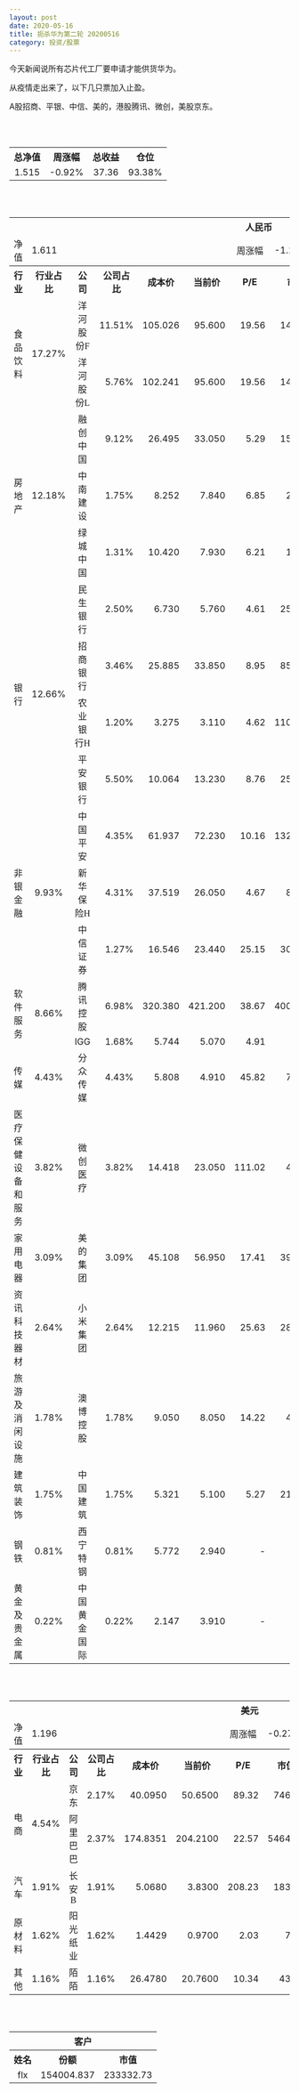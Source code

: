 ```yaml
---
layout: post
date: 2020-05-16
title: 扼杀华为第二轮 20200516
category: 投资/股票
---
```


今天新闻说所有芯片代工厂要申请才能供货华为。

从疫情走出来了，以下几只票加入止盈。

A股招商、平银、中信、美的，港股腾讯、微创，美股京东。

<br/>
<br/>

<table cellspacing="0" border="0">
	<tr>
		<th height="21" align="center"><font face="Noto Sans CJK SC Regular">总净值</font></th>
		<th align="center"><font face="Noto Sans CJK SC Regular">周涨幅</font></th>
		<th align="center"><font face="Noto Sans CJK SC Regular">总收益</font></th>
		<th align="center"><font face="Noto Sans CJK SC Regular">仓位</font></th>
	</tr>
	<tr>
		<td height="17" align="center" sdval="1.5151" sdnum="1033;0;0.000">1.515</td>
		<td align="center" sdval="-0.0092" sdnum="1033;0;0.00%">-0.92%</td>
		<td align="center" sdval="37.36" sdnum="1033;0;0.00">37.36</td>
		<td align="center" sdval="0.9338" sdnum="1033;0;0.00%">93.38%</td>
	</tr>
</table>
<br />
<br />
<table>
	<tr>
		<th colspan="12"  height="21" align="center" valign="middle"><font face="Noto Sans CJK SC Regular">人民币</font></th>
		</tr>
	<tr>
		<td height="17" align="center"><font face="Noto Sans CJK SC Regular">净值</font></td>
		<td colspan="5"  align="left" valign="middle" sdval="1.611" sdnum="1033;">1.611</td>
		<td align="center"><font face="Noto Sans CJK SC Regular">周涨幅</font></td>
		<td colspan="5"  align="left" valign="middle" sdval="-0.0114" sdnum="1033;0;0.00%">-1.14%</td>
		</tr>
	<tr>
		<th height="21" align="center" valign="middle"><font face="Noto Sans CJK SC Regular">行业</font></th>
		<th align="center" valign="middle"><font face="Noto Sans CJK SC Regular">行业占比</font></th>
		<th align="center"><font face="Noto Sans CJK SC Regular">公司</font></th>
		<th align="center"><font face="Noto Sans CJK SC Regular">公司占比</font></th>
		<th align="center"><font face="Noto Sans CJK SC Regular">成本价</font></th>
		<th align="center"><font face="Noto Sans CJK SC Regular">当前价</font></th>
		<th align="center">P/E</th>
		<th align="center"><font face="Noto Sans CJK SC Regular">市值</font></th>
		<th align="center"><font face="Noto Sans CJK SC Regular">总涨幅</font></th>
		<th align="left"><font face="Noto Sans CJK SC Regular">下一阶梯</font></th>
		<th align="left"><font face="Noto Sans CJK SC Regular">浮动止损价</font></th>
		<th align="center"><font face="Noto Sans CJK SC Regular">止损价</font></th>
	</tr>
	<tr>
		<td rowspan="2"  height="43" align="center" valign="middle"><font face="Noto Sans CJK SC Regular">食品饮料</font></td>
		<td rowspan="2"  align="center" valign="middle" sdval="0.1727" sdnum="1033;0;0.00%">17.27%</td>
		<td align="center"><font face="Noto Sans CJK SC Regular">洋河股份F</font></td>
		<td align="right" sdval="0.1151" sdnum="1033;0;0.00%">11.51%</td>
		<td align="right" sdval="105.026" sdnum="1033;0;0.000">105.026</td>
		<td align="right" sdval="95.6" sdnum="1033;0;0.000">95.600</td>
		<td align="right" sdval="19.56" sdnum="1033;0;0.00">19.56</td>
		<td align="right" sdval="1440" sdnum="1033;0;0.00">1440.00</td>
		<td align="right" bgcolor="#CCFFCC" sdval="-0.0911492049587722" sdnum="1033;0;0.00%"><font color="#006600">-9.11%</font></td>
		<td align="right" sdval="131.2825" sdnum="1033;0;0.000">131.283</td>
		<td align="right" sdval="0" sdnum="1033;0;0.000">0.000</td>
		<td align="right" sdval="0" sdnum="1033;0;0.000">0.000</td>
	</tr>
	<tr>
		<td align="center"><font face="Noto Sans CJK SC Regular">洋河股份L</font></td>
		<td align="right" sdval="0.0576" sdnum="1033;0;0.00%">5.76%</td>
		<td align="right" sdval="102.241" sdnum="1033;0;0.000">102.241</td>
		<td align="right" sdval="95.6" sdnum="1033;0;0.000">95.600</td>
		<td align="right" sdval="19.56" sdnum="1033;0;0.00">19.56</td>
		<td align="right" sdval="1440" sdnum="1033;0;0.00">1440.00</td>
		<td align="right" bgcolor="#CCFFCC" sdval="-0.066354372512006" sdnum="1033;0;0.00%"><font color="#006600">-6.64%</font></td>
		<td align="right" sdval="127.80125" sdnum="1033;0;0.000">127.801</td>
		<td align="right" sdval="0" sdnum="1033;0;0.000">0.000</td>
		<td align="right" sdval="0" sdnum="1033;0;0.000">0.000</td>
	</tr>
	<tr>
		<td rowspan="3"  height="51" align="center" valign="middle"><font face="Noto Sans CJK SC Regular">房地产</font></td>
		<td rowspan="3"  align="center" valign="middle" sdval="0.1218" sdnum="1033;0;0.00%">12.18%</td>
		<td align="center"><font face="Noto Sans CJK SC Regular">融创中国</font></td>
		<td align="right" sdval="0.0912" sdnum="1033;0;0.00%">9.12%</td>
		<td align="right" sdval="26.495" sdnum="1033;0;0.000">26.495</td>
		<td align="right" sdval="33.05" sdnum="1033;0;0.000">33.050</td>
		<td align="right" sdval="5.29" sdnum="1033;0;0.00">5.29</td>
		<td align="right" sdval="1538.1" sdnum="1033;0;0.00">1538.10</td>
		<td align="right" bgcolor="#FFCCCC" sdval="0.246005170786941" sdnum="1033;0;0.00%"><font color="#CC0000">24.60%</font></td>
		<td align="right" sdval="33.11875" sdnum="1033;0;0.000">33.119</td>
		<td align="right" sdval="0" sdnum="1033;0;0.000">0.000</td>
		<td align="right" bgcolor="#FFCCCC" sdval="38.087" sdnum="1033;0;0.000"><font color="#CC0000">38.087</font></td>
	</tr>
	<tr>
		<td align="center"><font face="Noto Sans CJK SC Regular">中南建设</font></td>
		<td align="right" sdval="0.0175" sdnum="1033;0;0.00%">1.75%</td>
		<td align="right" sdval="8.252" sdnum="1033;0;0.000">8.252</td>
		<td align="right" sdval="7.84" sdnum="1033;0;0.000">7.840</td>
		<td align="right" sdval="6.85" sdnum="1033;0;0.00">6.85</td>
		<td align="right" sdval="294.5" sdnum="1033;0;0.00">294.50</td>
		<td align="right" bgcolor="#CCFFCC" sdval="-0.0513272903538538" sdnum="1033;0;0.00%"><font color="#006600">-5.13%</font></td>
		<td align="right" sdval="10.315" sdnum="1033;0;0.000">10.315</td>
		<td align="right" sdval="0" sdnum="1033;0;0.000">0.000</td>
		<td align="right" sdval="0" sdnum="1033;0;0.000">0.000</td>
	</tr>
	<tr>
		<td align="center"><font face="Noto Sans CJK SC Regular">绿城中国</font></td>
		<td align="right" sdval="0.0131" sdnum="1033;0;0.00%">1.31%</td>
		<td align="right" sdval="10.42" sdnum="1033;0;0.000">10.420</td>
		<td align="right" sdval="7.93" sdnum="1033;0;0.000">7.930</td>
		<td align="right" sdval="6.21" sdnum="1033;0;0.00">6.21</td>
		<td align="right" sdval="172.2" sdnum="1033;0;0.00">172.20</td>
		<td align="right" bgcolor="#CCFFCC" sdval="-0.240363531669866" sdnum="1033;0;0.00%"><font color="#006600">-24.04%</font></td>
		<td align="right" sdval="13.025" sdnum="1033;0;0.000">13.025</td>
		<td align="right" sdval="0" sdnum="1033;0;0.000">0.000</td>
		<td align="right" sdval="0" sdnum="1033;0;0.000">0.000</td>
	</tr>
	<tr>
		<td rowspan="4"  height="73" align="center" valign="middle"><font face="Noto Sans CJK SC Regular">银行</font></td>
		<td rowspan="4"  align="center" valign="middle" sdval="0.1266" sdnum="1033;0;0.00%">12.66%</td>
		<td align="center"><font face="Noto Sans CJK SC Regular">民生银行</font></td>
		<td align="right" sdval="0.025" sdnum="1033;0;0.00%">2.50%</td>
		<td align="right" sdval="6.73" sdnum="1033;0;0.000">6.730</td>
		<td align="right" sdval="5.76" sdnum="1033;0;0.000">5.760</td>
		<td align="right" sdval="4.61" sdnum="1033;0;0.00">4.61</td>
		<td align="right" sdval="2521" sdnum="1033;0;0.00">2521.00</td>
		<td align="right" bgcolor="#CCFFCC" sdval="-0.145530757800892" sdnum="1033;0;0.00%"><font color="#006600">-14.55%</font></td>
		<td align="right" sdval="8.4125" sdnum="1033;0;0.000">8.413</td>
		<td align="right" sdval="0" sdnum="1033;0;0.000">0.000</td>
		<td align="right" sdval="0" sdnum="1033;0;0.000">0.000</td>
	</tr>
	<tr>
		<td align="center"><font face="Noto Sans CJK SC Regular">招商银行</font></td>
		<td align="right" sdval="0.0346" sdnum="1033;0;0.00%">3.46%</td>
		<td align="right" sdval="25.885" sdnum="1033;0;0.000">25.885</td>
		<td align="right" sdval="33.85" sdnum="1033;0;0.000">33.850</td>
		<td align="right" sdval="8.95" sdnum="1033;0;0.00">8.95</td>
		<td align="right" sdval="8536" sdnum="1033;0;0.00">8536.00</td>
		<td align="right" bgcolor="#FFCCCC" sdval="0.306307166312536" sdnum="1033;0;0.00%"><font color="#CC0000">30.63%</font></td>
		<td align="right" bgcolor="#CCFFCC" sdval="40.4453125" sdnum="1033;0;0.000"><font color="#006600">40.445</font></td>
		<td align="right" bgcolor="#FFCCCC" sdval="29.76775" sdnum="1033;0;0.000"><font color="#CC0000">29.768</font></td>
		<td align="right" bgcolor="#FFCCCC" sdval="29.768" sdnum="1033;0;0.000"><font color="#CC0000">29.768</font></td>
	</tr>
	<tr>
		<td align="center"><font face="Noto Sans CJK SC Regular">农业银行H</font></td>
		<td align="right" sdval="0.012" sdnum="1033;0;0.00%">1.20%</td>
		<td align="right" sdval="3.275" sdnum="1033;0;0.000">3.275</td>
		<td align="right" sdval="3.11" sdnum="1033;0;0.000">3.110</td>
		<td align="right" sdval="4.62" sdnum="1033;0;0.00">4.62</td>
		<td align="right" sdval="11000" sdnum="1033;0;0.00">11000.00</td>
		<td align="right" bgcolor="#CCFFCC" sdval="-0.0517816793893131" sdnum="1033;0;0.00%"><font color="#006600">-5.18%</font></td>
		<td align="right" sdval="4.09375" sdnum="1033;0;0.000">4.094</td>
		<td align="right" sdval="0" sdnum="1033;0;0.000">0.000</td>
		<td align="right" sdval="0" sdnum="1033;0;0.000">0.000</td>
	</tr>
	<tr>
		<td align="center"><font face="Noto Sans CJK SC Regular">平安银行</font></td>
		<td align="right" sdval="0.055" sdnum="1033;0;0.00%">5.50%</td>
		<td align="right" sdval="10.064" sdnum="1033;0;0.000">10.064</td>
		<td align="right" sdval="13.23" sdnum="1033;0;0.000">13.230</td>
		<td align="right" sdval="8.76" sdnum="1033;0;0.00">8.76</td>
		<td align="right" sdval="2567" sdnum="1033;0;0.00">2567.00</td>
		<td align="right" bgcolor="#FFCCCC" sdval="0.313186645468998" sdnum="1033;0;0.00%"><font color="#CC0000">31.32%</font></td>
		<td align="right" bgcolor="#CCFFCC" sdval="15.725" sdnum="1033;0;0.000"><font color="#006600">15.725</font></td>
		<td align="right" bgcolor="#FFCCCC" sdval="11.5736" sdnum="1033;0;0.000"><font color="#CC0000">11.574</font></td>
		<td align="right" bgcolor="#FFCCCC" sdval="11.574" sdnum="1033;0;0.000"><font color="#CC0000">11.574</font></td>
	</tr>
	<tr>
		<td rowspan="3"  height="52" align="center" valign="middle"><font face="Noto Sans CJK SC Regular">非银金融</font></td>
		<td rowspan="3"  align="center" valign="middle" sdval="0.0993" sdnum="1033;0;0.00%">9.93%</td>
		<td align="center"><font face="Noto Sans CJK SC Regular">中国平安</font></td>
		<td align="right" sdval="0.0435" sdnum="1033;0;0.00%">4.35%</td>
		<td align="right" sdval="61.937" sdnum="1033;0;0.000">61.937</td>
		<td align="right" sdval="72.23" sdnum="1033;0;0.000">72.230</td>
		<td align="right" sdval="10.16" sdnum="1033;0;0.00">10.16</td>
		<td align="right" sdval="13200" sdnum="1033;0;0.00">13200.00</td>
		<td align="right" bgcolor="#FFCCCC" sdval="0.164784994429824" sdnum="1033;0;0.00%"><font color="#CC0000">16.48%</font></td>
		<td align="right" sdval="77.42125" sdnum="1033;0;0.000">77.421</td>
		<td align="right" sdval="0" sdnum="1033;0;0.000">0.000</td>
		<td align="right" bgcolor="#FFCCCC" sdval="72.723" sdnum="1033;0;0.000"><font color="#CC0000">72.723</font></td>
	</tr>
	<tr>
		<td align="center"><font face="Noto Sans CJK SC Regular">新华保险H</font></td>
		<td align="right" sdval="0.0431" sdnum="1033;0;0.00%">4.31%</td>
		<td align="right" sdval="37.519" sdnum="1033;0;0.000">37.519</td>
		<td align="right" sdval="26.05" sdnum="1033;0;0.000">26.050</td>
		<td align="right" sdval="4.67" sdnum="1033;0;0.00">4.67</td>
		<td align="right" sdval="812.6" sdnum="1033;0;0.00">812.60</td>
		<td align="right" bgcolor="#CCFFCC" sdval="-0.307085119539433" sdnum="1033;0;0.00%"><font color="#006600">-30.71%</font></td>
		<td align="right" sdval="46.89875" sdnum="1033;0;0.000">46.899</td>
		<td align="right" sdval="0" sdnum="1033;0;0.000">0.000</td>
		<td align="right" sdval="0" sdnum="1033;0;0.000">0.000</td>
	</tr>
	<tr>
		<td align="center"><font face="Noto Sans CJK SC Regular">中信证券</font></td>
		<td align="right" sdval="0.0127" sdnum="1033;0;0.00%">1.27%</td>
		<td align="right" sdval="16.546" sdnum="1033;0;0.000">16.546</td>
		<td align="right" sdval="23.44" sdnum="1033;0;0.000">23.440</td>
		<td align="right" sdval="25.15" sdnum="1033;0;0.00">25.15</td>
		<td align="right" sdval="3030" sdnum="1033;0;0.00">3030.00</td>
		<td align="right" bgcolor="#FFCCCC" sdval="0.415256593738668" sdnum="1033;0;0.00%"><font color="#CC0000">41.53%</font></td>
		<td align="right" bgcolor="#CCFFCC" sdval="25.853125" sdnum="1033;0;0.000"><font color="#006600">25.853</font></td>
		<td align="right" bgcolor="#FFCCCC" sdval="19.0279" sdnum="1033;0;0.000"><font color="#CC0000">19.028</font></td>
		<td align="right" bgcolor="#FFCCCC" sdval="19.028" sdnum="1033;0;0.000"><font color="#CC0000">19.028</font></td>
	</tr>
	<tr>
		<td rowspan="2"  height="34" align="center" valign="middle"><font face="Noto Sans CJK SC Regular">软件服务</font></td>
		<td rowspan="2"  align="center" valign="middle" sdval="0.0866" sdnum="1033;0;0.00%">8.66%</td>
		<td align="center"><font face="Noto Sans CJK SC Regular">腾讯控股</font></td>
		<td align="right" sdval="0.0698" sdnum="1033;0;0.00%">6.98%</td>
		<td align="right" sdval="320.38" sdnum="1033;0;0.000">320.380</td>
		<td align="right" sdval="421.2" sdnum="1033;0;0.000">421.200</td>
		<td align="right" sdval="38.67" sdnum="1033;0;0.00">38.67</td>
		<td align="right" sdval="40000" sdnum="1033;0;0.00">40000.00</td>
		<td align="right" bgcolor="#FFCCCC" sdval="0.313288807041638" sdnum="1033;0;0.00%"><font color="#CC0000">31.33%</font></td>
		<td align="right" bgcolor="#CCFFCC" sdval="500.59375" sdnum="1033;0;0.000"><font color="#006600">500.594</font></td>
		<td align="right" bgcolor="#FFCCCC" sdval="368.437" sdnum="1033;0;0.000"><font color="#CC0000">368.437</font></td>
		<td align="right" bgcolor="#FFCCCC" sdval="368.437" sdnum="1033;0;0.000"><font color="#CC0000">368.437</font></td>
	</tr>
	<tr>
		<td align="center">IGG</td>
		<td align="right" sdval="0.0168" sdnum="1033;0;0.00%">1.68%</td>
		<td align="right" sdval="5.744" sdnum="1033;0;0.000">5.744</td>
		<td align="right" sdval="5.07" sdnum="1033;0;0.000">5.070</td>
		<td align="right" sdval="4.91" sdnum="1033;0;0.00">4.91</td>
		<td align="right" sdval="63.06" sdnum="1033;0;0.00">63.06</td>
		<td align="right" bgcolor="#CCFFCC" sdval="-0.118739832869081" sdnum="1033;0;0.00%"><font color="#006600">-11.87%</font></td>
		<td align="right" sdval="7.18" sdnum="1033;0;0.000">7.180</td>
		<td align="right" sdval="0" sdnum="1033;0;0.000">0.000</td>
		<td align="right" sdval="0" sdnum="1033;0;0.000">0.000</td>
	</tr>
	<tr>
		<td height="17" align="center" valign="middle"><font face="Noto Sans CJK SC Regular">传媒</font></td>
		<td align="center" valign="middle" sdval="0.0443" sdnum="1033;0;0.00%">4.43%</td>
		<td align="center"><font face="Noto Sans CJK SC Regular">分众传媒</font></td>
		<td align="right" sdval="0.0443" sdnum="1033;0;0.00%">4.43%</td>
		<td align="right" sdval="5.808" sdnum="1033;0;0.000">5.808</td>
		<td align="right" sdval="4.91" sdnum="1033;0;0.000">4.910</td>
		<td align="right" sdval="45.82" sdnum="1033;0;0.00">45.82</td>
		<td align="right" sdval="720.6" sdnum="1033;0;0.00">720.60</td>
		<td align="right" bgcolor="#CCFFCC" sdval="-0.156014325068871" sdnum="1033;0;0.00%"><font color="#006600">-15.60%</font></td>
		<td align="right" sdval="7.26" sdnum="1033;0;0.000">7.260</td>
		<td align="right" sdval="0" sdnum="1033;0;0.000">0.000</td>
		<td align="right" sdval="0" sdnum="1033;0;0.000">0.000</td>
	</tr>
	<tr>
		<td height="17" align="center" valign="middle"><font face="Noto Sans CJK SC Regular">医疗保健设备和服务</font></td>
		<td align="center" valign="middle" sdval="0.0382" sdnum="1033;0;0.00%">3.82%</td>
		<td align="center"><font face="Noto Sans CJK SC Regular">微创医疗</font></td>
		<td align="right" sdval="0.0382" sdnum="1033;0;0.00%">3.82%</td>
		<td align="right" sdval="14.418" sdnum="1033;0;0.000">14.418</td>
		<td align="right" sdval="23.05" sdnum="1033;0;0.000">23.050</td>
		<td align="right" sdval="111.02" sdnum="1033;0;0.00">111.02</td>
		<td align="right" sdval="400.1" sdnum="1033;0;0.00">400.10</td>
		<td align="right" bgcolor="#FFCCCC" sdval="0.597296074351505" sdnum="1033;0;0.00%"><font color="#CC0000">59.73%</font></td>
		<td align="right" bgcolor="#CCFFCC" sdval="28.16015625" sdnum="1033;0;0.000"><font color="#006600">28.160</font></td>
		<td align="right" bgcolor="#FFCCCC" sdval="20.725875" sdnum="1033;0;0.000"><font color="#CC0000">20.726</font></td>
		<td align="right" bgcolor="#FFCCCC" sdval="20.726" sdnum="1033;0;0.000"><font color="#CC0000">20.726</font></td>
	</tr>
	<tr>
		<td height="17" align="center" valign="middle"><font face="Noto Sans CJK SC Regular">家用电器</font></td>
		<td align="center" valign="middle" sdval="0.0309" sdnum="1033;0;0.00%">3.09%</td>
		<td align="center"><font face="Noto Sans CJK SC Regular">美的集团</font></td>
		<td align="right" sdval="0.0309" sdnum="1033;0;0.00%">3.09%</td>
		<td align="right" sdval="45.108" sdnum="1033;0;0.000">45.108</td>
		<td align="right" sdval="56.95" sdnum="1033;0;0.000">56.950</td>
		<td align="right" sdval="17.41" sdnum="1033;0;0.00">17.41</td>
		<td align="right" sdval="3986" sdnum="1033;0;0.00">3986.00</td>
		<td align="right" bgcolor="#FFCCCC" sdval="0.26112549436907" sdnum="1033;0;0.00%"><font color="#CC0000">26.11%</font></td>
		<td align="right" bgcolor="#CCFFCC" sdval="70.48125" sdnum="1033;0;0.000"><font color="#006600">70.481</font></td>
		<td align="right" bgcolor="#FFCCCC" sdval="51.8742" sdnum="1033;0;0.000"><font color="#CC0000">51.874</font></td>
		<td align="right" bgcolor="#FFCCCC" sdval="51.874" sdnum="1033;0;0.000"><font color="#CC0000">51.874</font></td>
	</tr>
	<tr>
		<td height="17" align="center" valign="middle"><font face="Noto Sans CJK SC Regular">资讯科技器材</font></td>
		<td align="center" valign="middle" sdval="0.0264" sdnum="1033;0;0.00%">2.64%</td>
		<td align="center"><font face="Noto Sans CJK SC Regular">小米集团</font></td>
		<td align="right" sdval="0.0264" sdnum="1033;0;0.00%">2.64%</td>
		<td align="right" sdval="12.215" sdnum="1033;0;0.000">12.215</td>
		<td align="right" sdval="11.96" sdnum="1033;0;0.000">11.960</td>
		<td align="right" sdval="25.63" sdnum="1033;0;0.00">25.63</td>
		<td align="right" sdval="2877.2" sdnum="1033;0;0.00">2877.20</td>
		<td align="right" bgcolor="#CCFFCC" sdval="-0.0222759721653705" sdnum="1033;0;0.00%"><font color="#006600">-2.23%</font></td>
		<td align="right" sdval="15.26875" sdnum="1033;0;0.000">15.269</td>
		<td align="right" sdval="0" sdnum="1033;0;0.000">0.000</td>
		<td align="right" sdval="0" sdnum="1033;0;0.000">0.000</td>
	</tr>
	<tr>
		<td height="17" align="center" valign="middle"><font face="Noto Sans CJK SC Regular">旅游及消闲设施</font></td>
		<td align="center" valign="middle" sdval="0.0178" sdnum="1033;0;0.00%">1.78%</td>
		<td align="center"><font face="Noto Sans CJK SC Regular">澳博控股</font></td>
		<td align="right" sdval="0.0178" sdnum="1033;0;0.00%">1.78%</td>
		<td align="right" sdval="9.05" sdnum="1033;0;0.000">9.050</td>
		<td align="right" sdval="8.05" sdnum="1033;0;0.000">8.050</td>
		<td align="right" sdval="14.22" sdnum="1033;0;0.00">14.22</td>
		<td align="right" sdval="456.2" sdnum="1033;0;0.00">456.20</td>
		<td align="right" bgcolor="#CCFFCC" sdval="-0.111897237569061" sdnum="1033;0;0.00%"><font color="#006600">-11.19%</font></td>
		<td align="right" sdval="11.3125" sdnum="1033;0;0.000">11.313</td>
		<td align="right" sdval="0" sdnum="1033;0;0.000">0.000</td>
		<td align="right" sdval="0" sdnum="1033;0;0.000">0.000</td>
	</tr>
	<tr>
		<td height="17" align="center" valign="middle"><font face="Noto Sans CJK SC Regular">建筑装饰</font></td>
		<td align="center" valign="middle" sdval="0.0175" sdnum="1033;0;0.00%">1.75%</td>
		<td align="center"><font face="Noto Sans CJK SC Regular">中国建筑</font></td>
		<td align="right" sdval="0.0175" sdnum="1033;0;0.00%">1.75%</td>
		<td align="right" sdval="5.321" sdnum="1033;0;0.000">5.321</td>
		<td align="right" sdval="5.1" sdnum="1033;0;0.000">5.100</td>
		<td align="right" sdval="5.27" sdnum="1033;0;0.00">5.27</td>
		<td align="right" sdval="2140" sdnum="1033;0;0.00">2140.00</td>
		<td align="right" bgcolor="#CCFFCC" sdval="-0.0429335463258786" sdnum="1033;0;0.00%"><font color="#006600">-4.29%</font></td>
		<td align="right" sdval="6.65125" sdnum="1033;0;0.000">6.651</td>
		<td align="right" sdval="0" sdnum="1033;0;0.000">0.000</td>
		<td align="right" sdval="0" sdnum="1033;0;0.000">0.000</td>
	</tr>
	<tr>
		<td height="17" align="center"><font face="Noto Sans CJK SC Regular">钢铁</font></td>
		<td align="center" valign="middle" sdval="0.0081" sdnum="1033;0;0.00%">0.81%</td>
		<td align="center"><font face="Noto Sans CJK SC Regular">西宁特钢</font></td>
		<td align="right" sdval="0.0081" sdnum="1033;0;0.00%">0.81%</td>
		<td align="right" sdval="5.772" sdnum="1033;0;0.000">5.772</td>
		<td align="right" sdval="2.94" sdnum="1033;0;0.000">2.940</td>
		<td align="right" sdnum="1033;0;0.00">-</td>
		<td align="right" sdval="30.72" sdnum="1033;0;0.00">30.72</td>
		<td align="right" bgcolor="#CCFFCC" sdval="-0.492044490644491" sdnum="1033;0;0.00%"><font color="#006600">-49.20%</font></td>
		<td align="right" sdval="7.215" sdnum="1033;0;0.000">7.215</td>
		<td align="right" sdval="0" sdnum="1033;0;0.000">0.000</td>
		<td align="right" sdval="0" sdnum="1033;0;0.000">0.000</td>
	</tr>
	<tr>
		<td height="17" align="center"><font face="Noto Sans CJK SC Regular">黄金及贵金属</font></td>
		<td align="center" valign="middle" sdval="0.0022" sdnum="1033;0;0.00%">0.22%</td>
		<td align="center"><font face="Noto Sans CJK SC Regular">中国黄金国际</font></td>
		<td align="right" sdval="0.0022" sdnum="1033;0;0.00%">0.22%</td>
		<td align="right" sdval="2.147" sdnum="1033;0;0.000">2.147</td>
		<td align="right" sdval="3.91" sdnum="1033;0;0.000">3.910</td>
		<td align="right" sdnum="1033;0;0.00">-</td>
		<td align="right" sdval="15.5" sdnum="1033;0;0.00">15.50</td>
		<td align="right" bgcolor="#FFCCCC" sdval="0.819745784816023" sdnum="1033;0;0.00%"><font color="#CC0000">81.97%</font></td>
		<td align="right" bgcolor="#CCFFCC" sdval="4.193359375" sdnum="1033;0;0.000"><font color="#006600">4.193</font></td>
		<td align="right" bgcolor="#FFCCCC" sdval="3.0863125" sdnum="1033;0;0.000"><font color="#CC0000">3.086</font></td>
		<td align="right" sdval="0" sdnum="1033;0;0.000">0.000</td>
	</tr>
</table>
<br />
<br />
<table>
	<tr>
		<th colspan="12"  height="21" align="center" valign="middle"><font face="Noto Sans CJK SC Regular">美元</font></th>
		</tr>
	<tr>
		<td height="17" align="center"><font face="Noto Sans CJK SC Regular">净值</font></td>
		<td colspan="5"  align="left" valign="middle" sdval="1.196" sdnum="1033;">1.196</td>
		<td align="center"><font face="Noto Sans CJK SC Regular">周涨幅</font></td>
		<td colspan="5"  align="left" valign="middle" sdval="-0.0027" sdnum="1033;0;0.00%">-0.27%</td>
		</tr>
	<tr>
		<th height="22" align="center" valign="middle"><font face="Noto Sans CJK SC Regular">行业</font></th>
		<th align="center" valign="middle"><font face="Noto Sans CJK SC Regular">行业占比</font></th>
		<th align="center"><font face="Noto Sans CJK SC Regular">公司</font></th>
		<th align="center"><font face="Noto Sans CJK SC Regular">公司占比</font></th>
		<th align="center"><font face="Noto Sans CJK SC Regular">成本价</font></th>
		<th align="center"><font face="Noto Sans CJK SC Regular">当前价</font></th>
		<th align="center">P/E</th>
		<th align="center"><font face="Noto Sans CJK SC Regular">市值</font></th>
		<th align="center"><font face="Noto Sans CJK SC Regular">总涨幅</font></th>
		<th align="left"><font face="Noto Sans CJK SC Regular">下一阶梯</font></th>
		<th align="left"><font face="Noto Sans CJK SC Regular">浮动止损价</font></th>
		<th align="center"><font face="Noto Sans CJK SC Regular">止损价</font></th>
	</tr>
	<tr>
		<td rowspan="2"  height="34" align="center" valign="middle"><font face="Noto Sans CJK SC Regular">电商</font></td>
		<td rowspan="2"  align="center" valign="middle" sdval="0.0454" sdnum="1033;0;0.00%">4.54%</td>
		<td align="center" sdnum="1033;0;0.00%"><font face="Noto Sans CJK SC Regular">京东</font></td>
		<td align="right" sdval="0.0217" sdnum="1033;0;0.00%">2.17%</td>
		<td align="right" sdval="40.095" sdnum="1033;0;0.0000">40.0950</td>
		<td align="right" sdval="50.65" sdnum="1033;0;0.0000">50.6500</td>
		<td align="right" sdval="89.32" sdnum="1033;0;0.00">89.32</td>
		<td align="right" sdval="746.8" sdnum="1033;0;0.00">746.80</td>
		<td align="right" bgcolor="#FFCCCC" sdval="0.2618497817683" sdnum="1033;0;0.00%"><font color="#CC0000">26.18%</font></td>
		<td align="right" bgcolor="#CCFFCC" sdval="62.6484375" sdnum="1033;0;0.000"><font color="#006600">62.648</font></td>
		<td align="right" bgcolor="#FFCCCC" sdval="46.10925" sdnum="1033;0;0.000"><font color="#CC0000">46.109</font></td>
		<td align="right" bgcolor="#FFCCCC" sdval="46.109" sdnum="1033;0;0.000"><font color="#CC0000">46.109</font></td>
	</tr>
	<tr>
		<td align="center" sdnum="1033;0;0.00%"><font face="Noto Sans CJK SC Regular">阿里巴巴</font></td>
		<td align="right" sdval="0.0237" sdnum="1033;0;0.00%">2.37%</td>
		<td align="right" sdval="174.8351" sdnum="1033;0;0.0000">174.8351</td>
		<td align="right" sdval="204.21" sdnum="1033;0;0.0000">204.2100</td>
		<td align="right" sdval="22.57" sdnum="1033;0;0.00">22.57</td>
		<td align="right" sdval="5464.17" sdnum="1033;0;0.00">5464.17</td>
		<td align="right" bgcolor="#FFCCCC" sdval="0.166614889458696" sdnum="1033;0;0.00%"><font color="#CC0000">16.66%</font></td>
		<td align="right" bgcolor="#CCFFCC" sdval="218.543875" sdnum="1033;0;0.000"><font color="#006600">218.544</font></td>
		<td align="right" sdval="0" sdnum="1033;0;0.000">0.000</td>
		<td align="right" bgcolor="#FFCCCC" sdval="201.06" sdnum="1033;0;0.000"><font color="#CC0000">201.060</font></td>
	</tr>
	<tr>
		<td height="22" align="center" valign="middle"><font face="Noto Sans CJK SC Regular">汽车</font></td>
		<td align="center" sdval="0.0191" sdnum="1033;0;0.00%">1.91%</td>
		<td align="center" sdnum="1033;0;0.00%"><font face="Noto Sans CJK SC Regular">长安B</font></td>
		<td align="right" sdval="0.0191" sdnum="1033;0;0.00%">1.91%</td>
		<td align="right" sdval="5.068" sdnum="1033;0;0.0000">5.0680</td>
		<td align="right" sdval="3.83" sdnum="1033;0;0.0000">3.8300</td>
		<td align="right" sdval="208.23" sdnum="1033;0;0.00">208.23</td>
		<td align="right" sdval="183.9" sdnum="1033;0;0.00">183.90</td>
		<td align="right" bgcolor="#CCFFCC" sdval="-0.245677821625888" sdnum="1033;0;0.00%"><font color="#006600">-24.57%</font></td>
		<td align="right" sdval="6.335" sdnum="1033;0;0.000">6.335</td>
		<td align="right" sdval="0" sdnum="1033;0;0.000">0.000</td>
		<td align="right" sdval="0" sdnum="1033;0;0.000">0.000</td>
	</tr>
	<tr>
		<td height="17" align="center"><font face="Noto Sans CJK SC Regular">原材料</font></td>
		<td align="center" sdval="0.0162" sdnum="1033;0;0.00%">1.62%</td>
		<td align="center" sdnum="1033;0;0.00%"><font face="Noto Sans CJK SC Regular">阳光纸业</font></td>
		<td align="right" sdval="0.0162" sdnum="1033;0;0.00%">1.62%</td>
		<td align="right" sdval="1.4429" sdnum="1033;0;0.0000">1.4429</td>
		<td align="right" sdval="0.97" sdnum="1033;0;0.0000">0.9700</td>
		<td align="right" sdval="2.03" sdnum="1033;0;0.00">2.03</td>
		<td align="right" sdval="7.95" sdnum="1033;0;0.00">7.95</td>
		<td align="right" bgcolor="#CCFFCC" sdval="-0.329142740314644" sdnum="1033;0;0.00%"><font color="#006600">-32.91%</font></td>
		<td align="right" sdval="1.803625" sdnum="1033;0;0.000">1.804</td>
		<td align="right" sdval="0" sdnum="1033;0;0.000">0.000</td>
		<td align="right" sdval="0" sdnum="1033;0;0.000">0.000</td>
	</tr>
	<tr>
		<td height="17" align="center"><font face="Noto Sans CJK SC Regular">其他</font></td>
		<td align="center" sdval="0.0116" sdnum="1033;0;0.00%">1.16%</td>
		<td align="center" sdnum="1033;0;0.00%"><font face="Noto Sans CJK SC Regular">陌陌</font></td>
		<td align="right" sdval="0.0116" sdnum="1033;0;0.00%">1.16%</td>
		<td align="right" sdval="26.478" sdnum="1033;0;0.0000">26.4780</td>
		<td align="right" sdval="20.76" sdnum="1033;0;0.0000">20.7600</td>
		<td align="right" sdval="10.34" sdnum="1033;0;0.00">10.34</td>
		<td align="right" sdval="43.26" sdnum="1033;0;0.00">43.26</td>
		<td align="right" bgcolor="#CCFFCC" sdval="-0.217352866530705" sdnum="1033;0;0.00%"><font color="#006600">-21.74%</font></td>
		<td align="right" sdval="33.0975" sdnum="1033;0;0.000">33.098</td>
		<td align="right" sdval="0" sdnum="1033;0;0.000">0.000</td>
		<td align="right" sdval="0" sdnum="1033;0;0.000">0.000</td>
	</tr>
</table>
<br />
<br />
<table>
	<tr>
		<th colspan="12"  height="21" align="center" valign="middle"><font face="Noto Sans CJK SC Regular">客户</font></th>
		</tr>
	<tr>
		<th height="22" align="center"><font face="Noto Sans CJK SC Regular">姓名</font></th>
		<th align="center"><font face="Noto Sans CJK SC Regular">份额</font></th>
		<th align="center"><font face="Noto Sans CJK SC Regular">市值</font></th>
	</tr>
	<tr>
		<td height="17" align="center">flx</td>
		<td align="center" sdval="154004.837" sdnum="1033;">154004.837</td>
		<td align="center" sdval="233332.7285387" sdnum="1033;0;0.00">233332.73</td>
	</tr>
</table>
